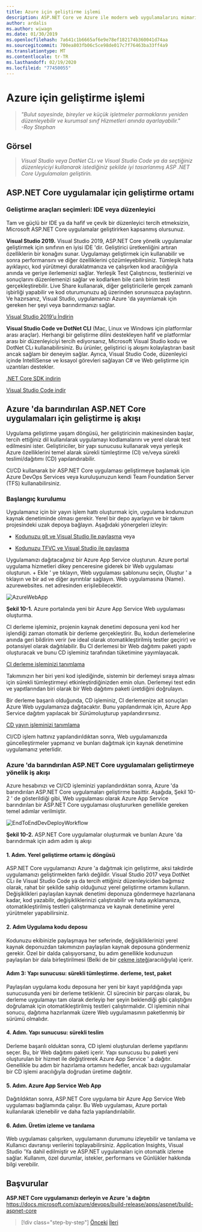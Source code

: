 ```yaml
---
title: Azure için geliştirme işlemi
description: ASP.NET Core ve Azure ile modern web uygulamalarını mimarın Azure için geliştirme işlemi
author: ardalis
ms.author: wiwagn
ms.date: 01/30/2019
ms.openlocfilehash: 7a641c1b6665af6e9e78ef182174b360041d74aa
ms.sourcegitcommit: 700ea803fb06c5ce98de017c7f76463ba33ff4a9
ms.translationtype: MT
ms.contentlocale: tr-TR
ms.lasthandoff: 02/19/2020
ms.locfileid: "77450055"
---
```

# <a name="development-process-for-azure"></a>Azure için geliştirme işlemi

> _"Bulut sayesinde, bireyler ve küçük işletmeler parmaklarını yeniden düzenleyebilir ve kurumsal sınıf Hizmetleri anında ayarlayabilir."_  
> _-Roy Stephan_

## <a name="vision"></a>Görsel

> *Visual Studio veya DotNet CLı ve Visual Studio Code ya da seçtiğiniz düzenleyiciyi kullanarak istediğiniz şekilde iyi tasarlanmış ASP .NET Core Uygulamaları geliştirin.*

## <a name="development-environment-for-aspnet-core-apps"></a>ASP.NET Core uygulamalar için geliştirme ortamı

### <a name="development-tools-choices-ide-or-editor"></a>Geliştirme araçları seçimleri: IDE veya düzenleyici

Tam ve güçlü bir IDE ya da hafif ve çevik bir düzenleyici tercih etmeksizin, Microsoft ASP.NET Core uygulamalar geliştirirken kapsanmış olursunuz.

**Visual Studio 2019.** Visual Studio 2019, ASP.NET Core yönelik uygulamalar geliştirmek için sınıfının en iyisi IDE 'dir. Geliştirici üretkenliğini artıran özelliklerin bir konağını sunar. Uygulamayı geliştirmek için kullanabilir ve sonra performansını ve diğer özelliklerini çözümleyebilirsiniz. Tümleşik hata ayıklayıcı, kod yürütmeyi duraklatmanıza ve çalışırken kod aracılığıyla anında ve geriye ilerlemenizi sağlar. Yerleşik Test Çalıştırıcısı, testlerinizi ve sonuçlarını düzenlemenizi sağlar ve kodlarken bile canlı birim testi gerçekleştirebilir. Live Share kullanarak, diğer geliştiricilerle gerçek zamanlı işbirliği yapabilir ve kod oturumunuzu ağ üzerinden sorunsuzca paylaştırın. Ve hazırsanız, Visual Studio, uygulamanızı Azure 'da yayımlamak için gereken her şeyi veya barındırmanızı sağlar.

[Visual Studio 2019’u İndirin](https://aka.ms/vsdownload?utm_source=mscom&utm_campaign=msdocs)

**Visual Studio Code ve DotNet CLI** (Mac, Linux ve Windows için platformlar arası araçlar). Herhangi bir geliştirme dilini destekleyen hafif ve platformlar arası bir düzenleyiciyi tercih ediyorsanız, Microsoft Visual Studio kodu ve DotNet CLı kullanabilirsiniz. Bu ürünler, geliştirici iş akışını kolaylaştıran basit ancak sağlam bir deneyim sağlar. Ayrıca, Visual Studio Code, düzenleyici içinde IntelliSense ve kısayol görevleri sağlayan C\# ve Web geliştirme için uzantıları destekler.

[.NET Core SDK indirin](https://dotnet.microsoft.com/download)

[Visual Studio Code indir](https://code.visualstudio.com/download)

## <a name="development-workflow-for-azure-hosted-aspnet-core-apps"></a>Azure 'da barındırılan ASP.NET Core uygulamaları için geliştirme iş akışı

Uygulama geliştirme yaşam döngüsü, her geliştiricinin makinesinden başlar, tercih ettiğiniz dil kullanılarak uygulamayı kodlamalarını ve yerel olarak test edilmesini ister. Geliştiriciler, bir yapı sunucusu kullanarak veya yerleşik Azure özelliklerini temel alarak sürekli tümleştirme (CI) ve/veya sürekli teslimi/dağıtımı (CD) yapılandırabilir.

CI/CD kullanarak bir ASP.NET Core uygulaması geliştirmeye başlamak için Azure DevOps Services veya kuruluşunuzun kendi Team Foundation Server (TFS) kullanabilirsiniz.

### <a name="initial-setup"></a>Başlangıç kurulumu

Uygulamanız için bir yayın işlem hattı oluşturmak için, uygulama kodunuzun kaynak denetiminde olması gerekir. Yerel bir depo ayarlayın ve bir takım projesindeki uzak depoya bağlayın. Aşağıdaki yönergeleri izleyin:

- [Kodunuzu git ve Visual Studio Ile paylaşma](https://docs.microsoft.com/azure/devops/git/share-your-code-in-git-vs) veya

- [Kodunuzu TFVC ve Visual Studio ile paylaşma](https://docs.microsoft.com/azure/devops/tfvc/share-your-code-in-tfvc-vs)

Uygulamanızı dağıtacağınız bir Azure App Service oluşturun. Azure portal uygulama hizmetleri dikey penceresine giderek bir Web uygulaması oluşturun. \+ Ekle ' ye tıklayın, Web uygulaması şablonunu seçin, Oluştur ' a tıklayın ve bir ad ve diğer ayrıntılar sağlayın. Web uygulamasına {Name}. azurewebsites. net adresinden erişilebilecektir.

![AzureWebApp](./media/image10-2.png)

**Şekil 10-1.** Azure portalında yeni bir Azure App Service Web uygulaması oluşturma.

CI derleme işleminiz, projenin kaynak denetimi deposuna yeni kod her işlendiği zaman otomatik bir derleme gerçekleştirir. Bu, kodun derlemelerine anında geri bildirim verir (ve ideal olarak otomatikleştirilmiş testler geçirir) ve potansiyel olarak dağıtılabilir. Bu CI derlemesi bir Web dağıtımı paketi yapıtı oluşturacak ve bunu CD işleminiz tarafından tüketimine yayımlayacak.

[CI derleme işleminizi tanımlama](https://docs.microsoft.com/azure/devops/build-release/apps/aspnet/build-aspnet-core#ci)

Takımınızın her biri yeni kod işlediğinde, sistemin bir derlemeyi sıraya alması için sürekli tümleştirmeyi etkinleştirdiğinizden emin olun. Derlemeyi test edin ve yapıtlarından biri olarak bir Web dağıtımı paketi üretdiğini doğrulayın.

Bir derleme başarılı olduğunda, CD işleminiz, CI derlemenize ait sonuçları Azure Web uygulamanıza dağıtacaktır. Bunu yapılandırmak için, Azure App Service dağıtım yapılacak bir *Sürüm*oluşturup yapılandırırsınız.

[CD yayın işleminizi tanımlama](https://docs.microsoft.com/azure/devops/build-release/apps/aspnet/build-aspnet-core#cd)

CI/CD işlem hattınız yapılandırıldıktan sonra, Web uygulamanızda güncelleştirmeler yapmanız ve bunları dağıtmak için kaynak denetimine uygulamanız yeterlidir.

### <a name="workflow-for-developing-azure-hosted-aspnet-core-applications"></a>Azure 'da barındırılan ASP.NET Core uygulamaları geliştirmeye yönelik iş akışı

Azure hesabınızı ve CI/CD işleminizi yapılandırdıktan sonra, Azure 'da barındırılan ASP.NET Core uygulamaları geliştirme basittir. Aşağıda, Şekil 10-2 ' de gösterildiği gibi, Web uygulaması olarak Azure App Service barındırılan bir ASP.NET Core uygulaması oluştururken genellikle gereken temel adımlar verilmiştir.

![EndToEndDevDeployWorkflow](./media/image10-3.png)

**Şekil 10-2.** ASP.NET Core uygulamalar oluşturmak ve bunları Azure 'da barındırmak için adım adım iş akışı

#### <a name="step-1-local-dev-environment-inner-loop"></a>1\. Adım. Yerel geliştirme ortamı iç döngüsü

ASP.NET Core uygulamanızı Azure 'a dağıtmak için geliştirme, aksi takdirde uygulamanızı geliştirmekten farklı değildir. Visual Studio 2017 veya DotNet CLı ile Visual Studio Code ya da tercih ettiğiniz düzenleyiciden bağımsız olarak, rahat bir şekilde sahip olduğunuz yerel geliştirme ortamını kullanın. Değişiklikleri paylaşılan kaynak denetimi deponuza göndermeye hazırlanana kadar, kod yazabilir, değişikliklerinizi çalıştırabilir ve hata ayıklamanıza, otomatikleştirilmiş testleri çalıştırmanıza ve kaynak denetimine yerel yürütmeler yapabilirsiniz.

#### <a name="step-2-application-code-repository"></a>2\. Adım Uygulama kodu deposu

Kodunuzu ekibinizle paylaşmaya her seferinde, değişikliklerinizi yerel kaynak deponuzdan takımınızın paylaşılan kaynak deposuna göndermeniz gerekir. Özel bir dalda çalışıyorsanız, bu adım genellikle kodunuzun paylaşılan bir dala birleştirilmesi (Belki de bir [çekme isteği](https://docs.microsoft.com/azure/devops/git/pull-requests)aracılığıyla) içerir.

#### <a name="step-3-build-server-continuous-integration-build-test-package"></a>Adım 3: Yapı sunucusu: sürekli tümleştirme. derleme, test, paket

Paylaşılan uygulama kodu deposuna her yeni bir kayıt yapıldığında yapı sunucusunda yeni bir derleme tetiklenir. CI sürecinin bir parçası olarak, bu derleme uygulamayı tam olarak derleyip her şeyin beklendiği gibi çalıştığını doğrulamak için otomatikleştirilmiş testleri çalıştırmalıdır. CI işleminin nihai sonucu, dağıtıma hazırlanmak üzere Web uygulamasının paketlenmiş bir sürümü olmalıdır.

#### <a name="step-4-build-server-continuous-delivery"></a>4\. Adım. Yapı sunucusu: sürekli teslim

Derleme başarılı olduktan sonra, CD işlemi oluşturulan derleme yapıtlarını seçer. Bu, bir Web dağıtımı paketi içerir. Yapı sunucusu bu paketi yeni oluşturulan bir hizmet ile değiştirerek Azure App Service ' a dağıtır. Genellikle bu adım bir hazırlama ortamını hedefler, ancak bazı uygulamalar bir CD işlemi aracılığıyla doğrudan üretime dağıtılır.

#### <a name="step-5-azure-app-service-web-app"></a>5\. Adım. Azure App Service Web App

Dağıtıldıktan sonra, ASP.NET Core uygulama bir Azure App Service Web uygulaması bağlamında çalışır. Bu Web uygulaması, Azure portalı kullanılarak izlenebilir ve daha fazla yapılandırılabilir.

#### <a name="step-6-production-monitoring-and-diagnostics"></a>6\. Adım. Üretim izleme ve tanılama

Web uygulaması çalışırken, uygulamanın durumunu izleyebilir ve tanılama ve Kullanıcı davranışı verilerini toplayabilirsiniz. Application Insights, Visual Studio 'Ya dahil edilmiştir ve ASP.NET uygulamaları için otomatik izleme sağlar. Kullanım, özel durumlar, istekler, performans ve Günlükler hakkında bilgi verebilir.

## <a name="references"></a>Başvurular

**ASP.NET Core uygulamanızı derleyin ve Azure 'a dağıtın**  
<https://docs.microsoft.com/azure/devops/build-release/apps/aspnet/build-aspnet-core>

>[!div class="step-by-step"]
>[Önceki](test-asp-net-core-mvc-apps.md)
>[İleri](azure-hosting-recommendations-for-asp-net-web-apps.md)
